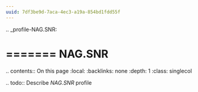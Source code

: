 ```yaml
---
uuid: 7df3be9d-7aca-4ec3-a19a-854bd1fdd55f
---
```

.. _profile-NAG.SNR:

=======
NAG.SNR
=======

.. contents:: On this page
    :local:
    :backlinks: none
    :depth: 1
    :class: singlecol

.. todo::
    Describe *NAG.SNR* profile

